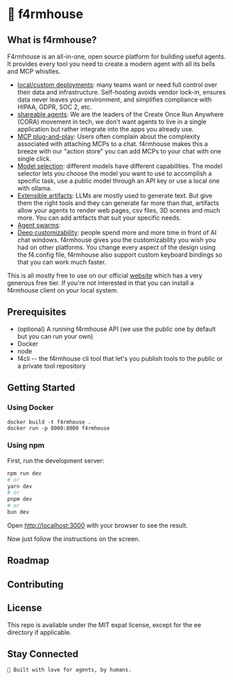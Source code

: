 # 🏡 f4rmhouse
## What is f4rmhouse?

F4rmhouse is an all-in-one, open source platform for building useful agents. It provides every tool you need to create a modern agent with all its bells and MCP whistles. 

* [local/custom deployments](https://f4rmhouse.com): many teams want or need full control over their data and infrastructure. Self-hosting avoids vendor lock-in, ensures data never leaves your environment, and simplifies compliance with HIPAA, GDPR, SOC 2, etc.
* [shareable agents](https://f4rmhouse.com): We are the leaders of the Create Once Run Anywhere (CORA) movement in tech, we don't want agents to live in a single application but rather integrate into the apps you already use.
* [MCP plug-and-play](https://f4rmhouse.com): Users often complain about the complexity associated with attaching MCPs to a chat. f4rmhouse makes this a breeze with our "action store" you can add MCPs to your chat with one single click. 
* [Model selection](https://f4rmhouse.com): different models have different capabilities. The model selector lets you choose the model you want to use to accomplish a specific task, use a public model through an API key or use a local one with ollama.
* [Extensible artifacts](https://f4rmhouse.com): LLMs are mostly used to generate text. But give them the right tools and they can generate far more than that, artifacts allow your agents to render web pages, csv files, 3D scenes and much more. You can add artifacts that suit your specific needs.
* [Agent swarms](https://f4rmhouse.com):
* [Deep customizability](https://f4rmhouse.com): people spend more and more time in front of AI chat windows. f4rmhouse gives you the customizability you wish you had on other platforms. You change every aspect of the design using the f4.config file, f4rmhouse also support custom keyboard bindings so that you can work much faster.

This is all mostly free to use on our official [website](https://f4rmhouse.com) which has a very generous free tier. If you're not interested in that you can install a f4rmhouse client on your local system. 

## Prerequisites

* (optional) A running f4rmhouse API (we use the public one by default but you can run your own)
* Docker
* node
* f4cli -- the f4rmhouse cli tool that let's you publish tools to the public or a private tool repository

## Getting Started

### Using Docker

```
docker build -t f4rmhouse .
docker run -p 8000:8000 f4rmhouse
```

### Using npm

First, run the development server:

```bash
npm run dev
# or
yarn dev
# or
pnpm dev
# or
bun dev
```

Open [http://localhost:3000](http://localhost:3000) with your browser to see the result.

Now just follow the instructions on the screen.

## Roadmap
## Contributing
## License

This repo is available under the MIT expat license, except for the ee directory if applicable.

## Stay Connected

    🏡 Built with love for agents, by humans.
